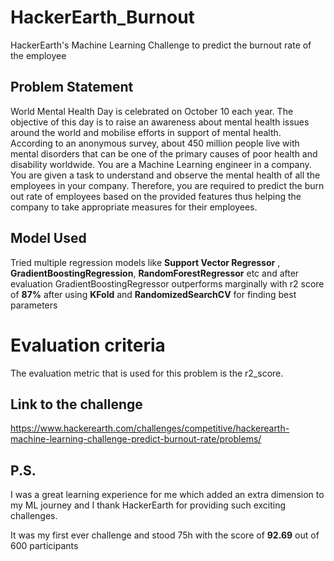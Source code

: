 # HackerEarth_Burnout

HackerEarth's Machine Learning Challenge to predict the burnout rate of the employee


## Problem Statement

World Mental Health Day is celebrated on October 10 each year. The objective of this day is to raise an awareness about mental health issues around the world and mobilise efforts in support of mental health. According to an anonymous survey, about 450 million people live with mental disorders that can be one of the primary causes of poor health and disability worldwide.
You are a Machine Learning engineer in a company. You are given a task to understand and observe the mental health of all the employees in your company. Therefore, you are required to predict the burn out rate of employees based on the provided features thus helping the company to take appropriate measures for their employees.
## Model Used
Tried multiple regression models like **Support Vector Regressor** , **GradientBoostingRegression**, **RandomForestRegressor** etc and after evaluation GradientBoostingRegressor outperforms marginally with r2 score of **87%** after using **KFold** and **RandomizedSearchCV** for finding best parameters


# Evaluation criteria
The evaluation metric that is used for this problem is the r2_score.

## Link to the challenge
https://www.hackerearth.com/challenges/competitive/hackerearth-machine-learning-challenge-predict-burnout-rate/problems/

## P.S.
I was a great learning experience for me which added an extra dimension to my ML journey and I thank HackerEarth for providing such exciting challenges.

It was my first ever challenge and stood 75h with the score of **92.69** out of 600 participants
